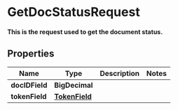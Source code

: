

# GetDocStatusRequest

#### This is the request used to get the document status.

## Properties

Name | Type | Description | Notes
------------ | ------------- | ------------- | -------------
**docIDField** | **BigDecimal** |  | 
**tokenField** | [**TokenField**](TokenField.md) |  | 



